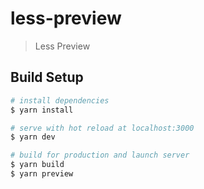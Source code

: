 # less-preview

> Less Preview

## Build Setup

``` bash
# install dependencies
$ yarn install

# serve with hot reload at localhost:3000
$ yarn dev

# build for production and launch server
$ yarn build
$ yarn preview
```
